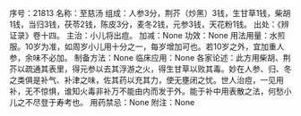 序号：21813
名称：至慈汤
组成：人参3分，荆芥（炒黑）3钱，生甘草1钱，柴胡1钱，当归3钱，茯苓2钱，陈皮3分，麦冬2钱，元参3钱，天花粉1钱。
出处：《辨证录》卷十四。
主治：小儿将出痘。
加减：None
功效：None
用法用量：水煎服。10岁为准，如周岁小儿用十分之一，每岁增加可也。若10岁之外，宜加重人参，余味不必加。
制备方法：None
临床应用：None
各家论述：此方用柴胡、荆芥以疏通其表里，得元参以去其浮游之火，得生甘草以败其毒。妙在人参、归、冬之类俱是补气、补津之味，佐其药以充其力，使无壅闭之忧。世人治痘，一见用补，无不惊惧，谁知火毒非补万不能由内而发于外。能于补中用表散之法，何愁小儿之不尽登于寿考也。
用药禁忌：None
附注：None
